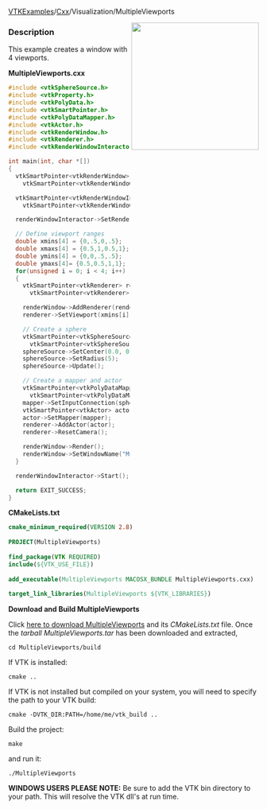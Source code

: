 [VTKExamples](Home)/[Cxx](Cxx)/Visualization/MultipleViewports

<img align="right" src="https://github.com/lorensen/VTKExamples/raw/master/Testing/Baseline/Visualization/TestMultipleViewports.png" width="256" />

### Description
This example creates a window with 4 viewports.

**MultipleViewports.cxx**
```c++
#include <vtkSphereSource.h>
#include <vtkProperty.h>
#include <vtkPolyData.h>
#include <vtkSmartPointer.h>
#include <vtkPolyDataMapper.h>
#include <vtkActor.h>
#include <vtkRenderWindow.h>
#include <vtkRenderer.h>
#include <vtkRenderWindowInteractor.h>

int main(int, char *[])
{
  vtkSmartPointer<vtkRenderWindow> renderWindow =
    vtkSmartPointer<vtkRenderWindow>::New();

  vtkSmartPointer<vtkRenderWindowInteractor> renderWindowInteractor =
    vtkSmartPointer<vtkRenderWindowInteractor>::New();

  renderWindowInteractor->SetRenderWindow(renderWindow);

  // Define viewport ranges
  double xmins[4] = {0,.5,0,.5};
  double xmaxs[4] = {0.5,1,0.5,1};
  double ymins[4] = {0,0,.5,.5};
  double ymaxs[4]= {0.5,0.5,1,1};
  for(unsigned i = 0; i < 4; i++)
  {
    vtkSmartPointer<vtkRenderer> renderer =
      vtkSmartPointer<vtkRenderer>::New();

    renderWindow->AddRenderer(renderer);
    renderer->SetViewport(xmins[i],ymins[i],xmaxs[i],ymaxs[i]);

    // Create a sphere
    vtkSmartPointer<vtkSphereSource> sphereSource =
      vtkSmartPointer<vtkSphereSource>::New();
    sphereSource->SetCenter(0.0, 0.0, 0.0);
    sphereSource->SetRadius(5);
    sphereSource->Update();

    // Create a mapper and actor
    vtkSmartPointer<vtkPolyDataMapper> mapper =
      vtkSmartPointer<vtkPolyDataMapper>::New();
    mapper->SetInputConnection(sphereSource->GetOutputPort());
    vtkSmartPointer<vtkActor> actor = vtkSmartPointer<vtkActor>::New();
    actor->SetMapper(mapper);
    renderer->AddActor(actor);
    renderer->ResetCamera();

    renderWindow->Render();
    renderWindow->SetWindowName("Multiple ViewPorts");
  }

  renderWindowInteractor->Start();

  return EXIT_SUCCESS;
}
```
**CMakeLists.txt**
```cmake
cmake_minimum_required(VERSION 2.8)
 
PROJECT(MultipleViewports)
 
find_package(VTK REQUIRED)
include(${VTK_USE_FILE})
 
add_executable(MultipleViewports MACOSX_BUNDLE MultipleViewports.cxx)
 
target_link_libraries(MultipleViewports ${VTK_LIBRARIES})
```

**Download and Build MultipleViewports**

Click [here to download MultipleViewports](https://github.com/lorensen/VTKWikiExamplesTarballs/raw/master/MultipleViewports.tar) and its *CMakeLists.txt* file.
Once the *tarball MultipleViewports.tar* has been downloaded and extracted,
```
cd MultipleViewports/build 
```
If VTK is installed:
```
cmake ..
```
If VTK is not installed but compiled on your system, you will need to specify the path to your VTK build:
```
cmake -DVTK_DIR:PATH=/home/me/vtk_build ..
```
Build the project:
```
make
```
and run it:
```
./MultipleViewports
```
**WINDOWS USERS PLEASE NOTE:** Be sure to add the VTK bin directory to your path. This will resolve the VTK dll's at run time.

